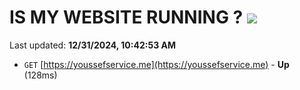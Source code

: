 # IS MY WEBSITE RUNNING ? [![](https://img.shields.io/static/v1?label=Sponsor&message=%E2%9D%A4&logo=GitHub&color=%23fe8e86)](https://github.com/sponsors/Youssef-Lehmam)

Last updated: **12/31/2024, 10:42:53 AM**

- `GET` [https://youssefservice.me](https://youssefservice.me) - **Up** (128ms)
